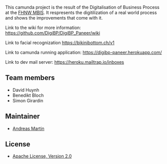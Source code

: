This camunda project is the result of the Digitalisation of Business Process at the [FHNW MBIS](https://www.fhnw.ch/en/degree-programmes/business/msc-bis). It respresents the digitilization of a real world process and shows the improvements that come with it.

Link to the wiki for more information:
https://github.com/DigiBP/DigiBP_Paneer/wiki

Link to facial recognization
https://bikinibottom.ch/v1

Link to camunda running application:
https://digibp-paneer.herokuapp.com/

Link to dev mail server:
https://heroku.mailtrap.io/inboxes


## Team members
- David Huynh
- Benedikt Bloch
- Simon Girardin

## Maintainer
- [Andreas Martin](https://github.com/andreasmartin)

## License
- [Apache License, Version 2.0](https://github.com/DigiBP/digibp-archetype-camunda-boot/blob/master/LICENSE)
